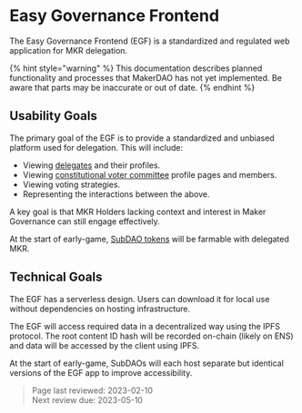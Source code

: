 # Easy Governance Frontend

The Easy Governance Frontend (EGF) is a standardized and regulated web application for MKR delegation.

{% hint style="warning" %}
This documentation describes planned functionality and processes that MakerDAO has not yet implemented. Be aware that parts may be inaccurate or out of date.
{% endhint %}

## Usability Goals

The primary goal of the EGF is to provide a standardized and unbiased platform used for delegation. This will include:
* Viewing [delegates](delegates.md) and their profiles.
* Viewing [constitutional voter committee](avc.md) profile pages and members.
* Viewing voting strategies.
* Representing the interactions between the above.

A key goal is that MKR Holders lacking context and interest in Maker Governance can still engage effectively.

At the start of early-game, [SubDAO tokens](../tokenomics/subdao-tokenomics.md) will be farmable with delegated MKR.

## Technical Goals

The EGF has a serverless design. Users can download it for local use without dependencies on hosting infrastructure.

The EGF will access required data in a decentralized way using the IPFS protocol. The root content ID hash will be recorded on-chain (likely on ENS) and data will be accessed by the client using IPFS.

At the start of early-game, SubDAOs will each host separate but identical versions of the EGF app to improve accessibility.

>Page last reviewed: 2023-02-10    
>Next review due: 2023-05-10    
